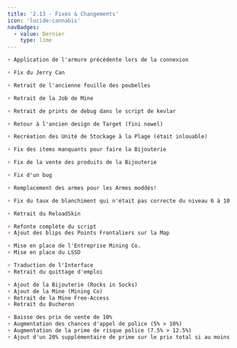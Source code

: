 ```yaml
---
title: '2.13 - Fixes & Changements'
icon: 'lucide:cannabis'
navBadges:
  - value: Dernier
    type: lime
---
```


```md [Core]
+ Application de l'armure précédente lors de la connexion
```

```md [Stations Services]
+ Fix du Jerry Can
```

```md [Inventaire]
+ Retrait de l'ancienne fouille des poubelles
```

```md [Jobs Free-Access]
+ Retrait de la Job de Mine
```

```md [Kevlar]
+ Retrait de prints de debug dans le script de kevlar
```

```md [Target]
+ Retour à l'ancien design de Target (fini nowel)
```

```md [Propriétés]
+ Recréation des Unité de Stockage à la Plage (était inlouable)
```

```md [Dark Market]
+ Fix des items manquants pour faire la Bijouterie
```

```md [Braquage Rocks-in-Socks]
+ Fix de la vente des produits de la Bijouterie
```

```md [Braquage Fleeca]
+ Fix d'un bug
```

```md [Paintball]
+ Remplacement des armes pour les Armes moddés!
```

```md [Blanchiment]
+ Fix du taux de blanchiment qui n'était pas correcte du niveau 6 à 10
```

```md [Menu de Vêtements]
+ Retrait du ReloadSkin
```

```md [Frontière]
+ Refonte complète du script
+ Ajout des blips des Points Frontaliers sur la Map
```

```md [Entreprises]
+ Mise en place de l'Entreprise Mining Co.
+ Mise en place du LSSD
```

```md [Multi-Jobs]
+ Traduction de l'Interface
+ Retrait du quittage d'emploi
```

```md [Blips]
+ Ajout de la Bijouterie (Rocks in Socks)
+ Ajout de la Mine (Mining Co)
+ Retrait de la Mine Free-Access
+ Retrait du Bucheron
```

```md [Vente de Drogue]
+ Baisse des prix de vente de 10%
+ Augmentation des chances d'appel de police (5% > 10%)
+ Augmentation de la prime de risque police (7.5% > 12.5%)
+ Ajout d'un 20% supplémentaire de prime sur le prix total si au moins 1 policier est en service
```
